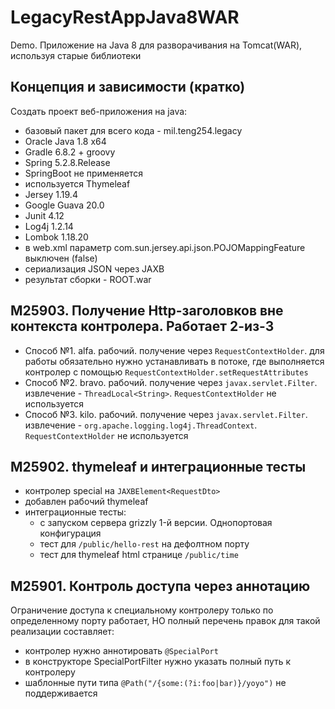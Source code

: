 # LegacyRestAppJava8WAR

Demo. Приложение на Java 8 для разворачивания на Tomcat(WAR), используя старые библиотеки

## Концепция и зависимости (кратко)

Создать проект веб-приложения на java:

- базовый пакет для всего кода - mil.teng254.legacy
- Oracle Java 1.8 x64
- Gradle 6.8.2 + groovy
- Spring 5.2.8.Release
- SpringBoot не применяется
- используется Thymeleaf
- Jersey 1.19.4
- Google Guava 20.0
- Junit 4.12
- Log4j 1.2.14
- Lombok 1.18.20
- в web.xml параметр com.sun.jersey.api.json.POJOMappingFeature выключен (false)
- сериализация JSON через JAXB
- результат сборки - ROOT.war

[//]: # ([Технические подробности]&#40;docs-dev/tech-notes.md&#41;)

## M25903. Получение Http-заголовков вне контекста контролера. Работает 2-из-3

- Способ №1. alfa. рабочий. получение через ```RequestContextHolder```. для работы обязательно нужно устанавливать 
в потоке, где выполняется контролер с помощью ```RequestContextHolder.setRequestAttributes```
- Способ №2. bravo. рабочий. получение через ```javax.servlet.Filter```. извлечение - ```ThreadLocal<String>```.
  ```RequestContextHolder``` не используется
- Способ №3. kilo. рабочий. получение через ```javax.servlet.Filter```. извлечение - ```org.apache.logging.log4j.ThreadContext```.
```RequestContextHolder``` не используется

## M25902. thymeleaf и интеграционные тесты

- контролер special на ```JAXBElement<RequestDto>```
- добавлен рабочий thymeleaf
- интеграционные тесты:
  - с запуском сервера grizzly 1-й версии. Однопортовая конфигурация
  - тест для ```/public/hello-rest``` на дефолтном порту
  - тест для thymeleaf html странице ```/public/time```

## M25901. Контроль доступа через аннотацию

Ограничение доступа к специальному контролеру только
по определенному порту работает, НО полный перечень правок для
такой реализации составляет:

- контролер нужно аннотировать ```@SpecialPort```
- в конструкторе SpecialPortFilter нужно указать полный путь к контролеру
- шаблонные пути типа ```@Path("/{some:(?i:foo|bar)}/yoyo")``` не поддерживается
